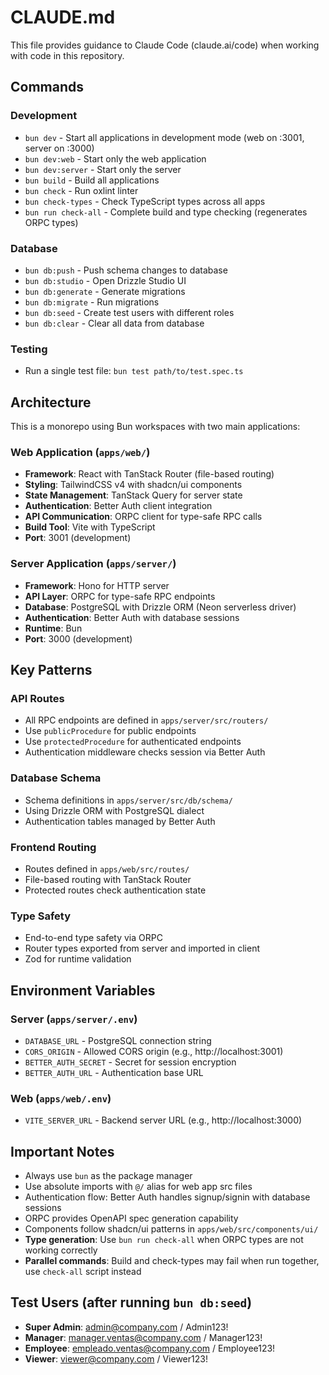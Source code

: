 # CLAUDE.md

This file provides guidance to Claude Code (claude.ai/code) when working with code in this repository.

## Commands

### Development
- `bun dev` - Start all applications in development mode (web on :3001, server on :3000)
- `bun dev:web` - Start only the web application
- `bun dev:server` - Start only the server
- `bun build` - Build all applications
- `bun check` - Run oxlint linter
- `bun check-types` - Check TypeScript types across all apps
- `bun run check-all` - Complete build and type checking (regenerates ORPC types)

### Database
- `bun db:push` - Push schema changes to database
- `bun db:studio` - Open Drizzle Studio UI
- `bun db:generate` - Generate migrations
- `bun db:migrate` - Run migrations
- `bun db:seed` - Create test users with different roles
- `bun db:clear` - Clear all data from database

### Testing
- Run a single test file: `bun test path/to/test.spec.ts`

## Architecture

This is a monorepo using Bun workspaces with two main applications:

### Web Application (`apps/web/`)
- **Framework**: React with TanStack Router (file-based routing)
- **Styling**: TailwindCSS v4 with shadcn/ui components
- **State Management**: TanStack Query for server state
- **Authentication**: Better Auth client integration
- **API Communication**: ORPC client for type-safe RPC calls
- **Build Tool**: Vite with TypeScript
- **Port**: 3001 (development)

### Server Application (`apps/server/`)
- **Framework**: Hono for HTTP server
- **API Layer**: ORPC for type-safe RPC endpoints
- **Database**: PostgreSQL with Drizzle ORM (Neon serverless driver)
- **Authentication**: Better Auth with database sessions
- **Runtime**: Bun
- **Port**: 3000 (development)

## Key Patterns

### API Routes
- All RPC endpoints are defined in `apps/server/src/routers/`
- Use `publicProcedure` for public endpoints
- Use `protectedProcedure` for authenticated endpoints
- Authentication middleware checks session via Better Auth

### Database Schema
- Schema definitions in `apps/server/src/db/schema/`
- Using Drizzle ORM with PostgreSQL dialect
- Authentication tables managed by Better Auth

### Frontend Routing
- Routes defined in `apps/web/src/routes/`
- File-based routing with TanStack Router
- Protected routes check authentication state

### Type Safety
- End-to-end type safety via ORPC
- Router types exported from server and imported in client
- Zod for runtime validation

## Environment Variables

### Server (`apps/server/.env`)
- `DATABASE_URL` - PostgreSQL connection string
- `CORS_ORIGIN` - Allowed CORS origin (e.g., http://localhost:3001)
- `BETTER_AUTH_SECRET` - Secret for session encryption
- `BETTER_AUTH_URL` - Authentication base URL

### Web (`apps/web/.env`)
- `VITE_SERVER_URL` - Backend server URL (e.g., http://localhost:3000)

## Important Notes
- Always use `bun` as the package manager
- Use absolute imports with `@/` alias for web app src files
- Authentication flow: Better Auth handles signup/signin with database sessions
- ORPC provides OpenAPI spec generation capability
- Components follow shadcn/ui patterns in `apps/web/src/components/ui/`
- **Type generation**: Use `bun run check-all` when ORPC types are not working correctly
- **Parallel commands**: Build and check-types may fail when run together, use `check-all` script instead

## Test Users (after running `bun db:seed`)
- **Super Admin**: admin@company.com / Admin123!
- **Manager**: manager.ventas@company.com / Manager123!  
- **Employee**: empleado.ventas@company.com / Employee123!
- **Viewer**: viewer@company.com / Viewer123!